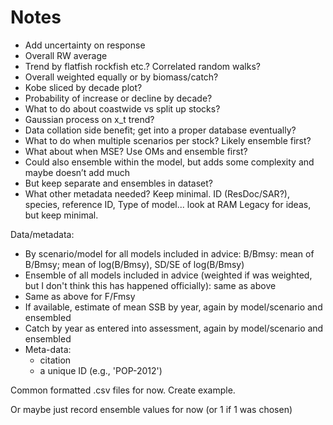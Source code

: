 # Notes

* Add uncertainty on response
* Overall RW average
* Trend by flatfish rockfish etc.? Correlated random walks?
* Overall weighted equally or by biomass/catch?
* Kobe sliced by decade plot?
* Probability of increase or decline by decade?
* What to do about coastwide vs split up stocks?
* Gaussian process on x_t trend?
* Data collation side benefit; get into a proper database eventually?
* What to do when multiple scenarios per stock? Likely ensemble first?
* What about when MSE? Use OMs and ensemble first?
* Could also ensemble within the model, but adds some complexity and maybe doesn’t add much
* But keep separate and ensembles in dataset?
* What other metadata needed? Keep minimal. ID (ResDoc/SAR?), species, reference ID, Type of model... look at RAM Legacy for ideas, but keep minimal.

Data/metadata:
* By scenario/model for all models included in advice: B/Bmsy: mean of B/Bmsy; mean of log(B/Bmsy), SD/SE of log(B/Bmsy)
* Ensemble of all models included in advice (weighted if was weighted, but I don't think this has happened officially): same as above
* Same as above for F/Fmsy
* If available, estimate of mean SSB by year, again by model/scenario and ensembled
* Catch by year as entered into assessment, again by model/scenario and ensembled
* Meta-data:
  - citation
  - a unique ID (e.g., 'POP-2012')
  
Common formatted .csv files for now. Create example.

Or maybe just record ensemble values for now (or 1 if 1 was chosen)
